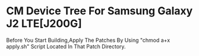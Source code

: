 # CM Device Tree For Samsung Galaxy J2 LTE[J200G]

Before You Start Building,Apply The Patches By Using "chmod a+x apply.sh" Script Located In That Patch Directory.

